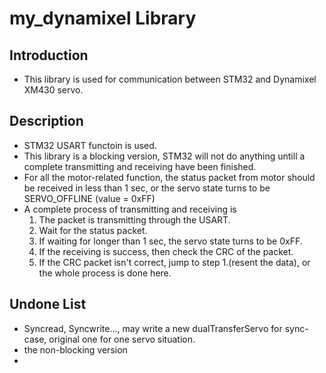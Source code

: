 # my_dynamixel Library

## Introduction

- This library is used for communication between STM32 and Dynamixel XM430 servo.

## Description

- STM32 USART functoin is used.
- This library is a blocking version, STM32 will not do anything untill a complete transmitting and receiving have been finished.
- For all the motor-related function, the status packet from motor should be received in less than 1 sec, or the servo state turns to be SERVO_OFFLINE (value = 0xFF)
- A complete process of transmitting and receiving is
  1. The packet is transmitting through the USART.
  2. Wait for the status packet.
  3. If waiting for longer than 1 sec, the servo state turns to be 0xFF.
  4. If the receiving is success, then check the CRC of the packet.
  5. If the CRC packet isn't correct, jump to step 1.(resent the data), or the whole process is done here.

## Undone List

- Syncread, Syncwrite..., may write a new dualTransferServo for sync-case, original one for one servo situation.
- the non-blocking version
-
